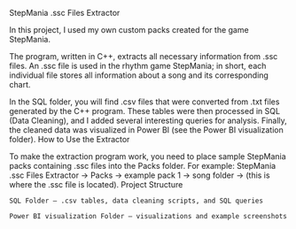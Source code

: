 StepMania .ssc Files Extractor

In this project, I used my own custom packs created for the game StepMania.

The program, written in C++, extracts all necessary information from .ssc files.
An .ssc file is used in the rhythm game StepMania; in short, each individual file stores all information about a song and its corresponding chart.

In the SQL folder, you will find .csv files that were converted from .txt files generated by the C++ program. These tables were then processed in SQL (Data Cleaning), and I added several interesting queries for analysis. Finally, the cleaned data was visualized in Power BI (see the Power BI visualization folder).
How to Use the Extractor

To make the extraction program work, you need to place sample StepMania packs containing .ssc files into the Packs folder.
For example:
StepMania .ssc Files Extractor -> Packs -> example pack 1 -> song folder -> (this is where the .ssc file is located).
Project Structure

    SQL Folder – .csv tables, data cleaning scripts, and SQL queries

    Power BI visualization Folder – visualizations and example screenshots